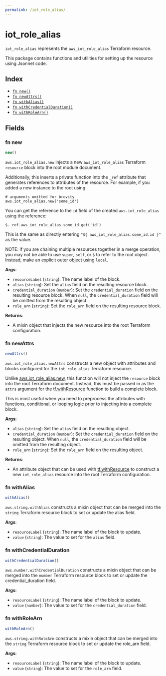 ```yaml
---
permalink: /iot_role_alias/
---
```


# iot_role_alias

`iot_role_alias` represents the `aws_iot_role_alias` Terraform resource.



This package contains functions and utilities for setting up the resource using Jsonnet code.


## Index

* [`fn new()`](#fn-new)
* [`fn newAttrs()`](#fn-newattrs)
* [`fn withAlias()`](#fn-withalias)
* [`fn withCredentialDuration()`](#fn-withcredentialduration)
* [`fn withRoleArn()`](#fn-withrolearn)

## Fields

### fn new

```ts
new()
```


`aws.iot_role_alias.new` injects a new `aws_iot_role_alias` Terraform `resource`
block into the root module document.

Additionally, this inserts a private function into the `_ref` attribute that generates references to attributes of the
resource. For example, if you added a new instance to the root using:

    # arguments omitted for brevity
    aws.iot_role_alias.new('some_id')

You can get the reference to the `id` field of the created `aws.iot_role_alias` using the reference:

    $._ref.aws_iot_role_alias.some_id.get('id')

This is the same as directly entering `"${ aws_iot_role_alias.some_id.id }"` as the value.

NOTE: if you are chaining multiple resources together in a merge operation, you may not be able to use `super`, `self`,
or `$` to refer to the root object. Instead, make an explicit outer object using `local`.

**Args**:
  - `resourceLabel` (`string`): The name label of the block.
  - `alias` (`string`): Set the `alias` field on the resulting resource block.
  - `credential_duration` (`number`): Set the `credential_duration` field on the resulting resource block. When `null`, the `credential_duration` field will be omitted from the resulting object.
  - `role_arn` (`string`): Set the `role_arn` field on the resulting resource block.

**Returns**:
- A mixin object that injects the new resource into the root Terraform configuration.


### fn newAttrs

```ts
newAttrs()
```


`aws.iot_role_alias.newAttrs` constructs a new object with attributes and blocks configured for the `iot_role_alias`
Terraform resource.

Unlike [aws.iot_role_alias.new](#fn-new), this function will not inject the `resource`
block into the root Terraform document. Instead, this must be passed in as the `attrs` argument for the
[tf.withResource](https://github.com/tf-libsonnet/core/tree/main/docs#fn-withresource) function to build a complete block.

This is most useful when you need to preprocess the attributes with functions, conditional, or looping logic prior to
injecting into a complete block.

**Args**:
  - `alias` (`string`): Set the `alias` field on the resulting object.
  - `credential_duration` (`number`): Set the `credential_duration` field on the resulting object. When `null`, the `credential_duration` field will be omitted from the resulting object.
  - `role_arn` (`string`): Set the `role_arn` field on the resulting object.

**Returns**:
  - An attribute object that can be used with [tf.withResource](https://github.com/tf-libsonnet/core/tree/main/docs#fn-withresource) to construct a new `iot_role_alias` resource into the root Terraform configuration.


### fn withAlias

```ts
withAlias()
```

`aws.string.withAlias` constructs a mixin object that can be merged into the `string`
Terraform resource block to set or update the alias field.



**Args**:
  - `resourceLabel` (`string`): The name label of the block to update.
  - `value` (`string`): The value to set for the `alias` field.


### fn withCredentialDuration

```ts
withCredentialDuration()
```

`aws.number.withCredentialDuration` constructs a mixin object that can be merged into the `number`
Terraform resource block to set or update the credential_duration field.



**Args**:
  - `resourceLabel` (`string`): The name label of the block to update.
  - `value` (`number`): The value to set for the `credential_duration` field.


### fn withRoleArn

```ts
withRoleArn()
```

`aws.string.withRoleArn` constructs a mixin object that can be merged into the `string`
Terraform resource block to set or update the role_arn field.



**Args**:
  - `resourceLabel` (`string`): The name label of the block to update.
  - `value` (`string`): The value to set for the `role_arn` field.
